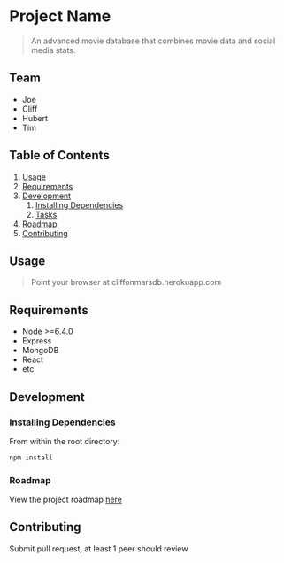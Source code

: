 # Project Name

> An advanced movie database that combines movie data and social media stats.

## Team

  - Joe
  - Cliff
  - Hubert
  - Tim

## Table of Contents

1. [Usage](#Usage)
1. [Requirements](#requirements)
1. [Development](#development)
    1. [Installing Dependencies](#installing-dependencies)
    1. [Tasks](#tasks)
1. [Roadmap](#roadmap)
1. [Contributing](#contributing)

## Usage

> Point your browser at cliffonmarsdb.herokuapp.com

## Requirements

- Node >=6.4.0
- Express
- MongoDB
- React
- etc

## Development

### Installing Dependencies

From within the root directory:

```sh
npm install
```

### Roadmap

View the project roadmap [here](LINK_TO_DOC)


## Contributing

Submit pull request, at least 1 peer should review
